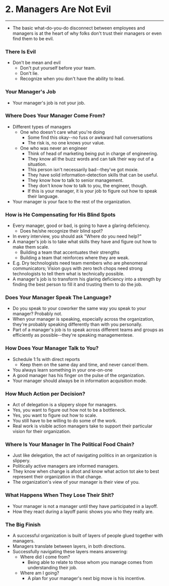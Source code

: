 # 2. Managers Are Not Evil
----
- The basic what-do-you-do disconnect between employees and managers is at the heart of why folks don't trust their managers or even find them to be evil.

### There Is Evil
- Don't be mean and evil
  - Don't put yourself before your team.
  - Don't lie.
  - Recognize when you don't have the ability to lead.

### Your Manager's Job
- Your manager's job is not your job.

### Where Does Your Manager Come From?
- Different types of managers
  - One who doesn't care what you're doing
    - Some find this okay--no fuss or awkward hall conversations
    - The risk is, no one knows your value.
  - One who was never an engineer
    - Think of head of marketing being put in charge of engineering.
    - They know all the buzz words and can talk their way out of a situation.
    - This person isn't necessarily bad--they've got moxie.
    - They have solid information-detection skills that can be useful.
    - They know how to talk to senior management.
    - They don't know how to talk to you, the engineer, though.
    - If this is your manager, it is your job to figure out how to speak their language.
- Your manager is your face to the rest of the organization.

### How is He Compensating for His Blind Spots
- Every manager, good or bad, is going to have a glaring deficiency.
  - Does he/she recognize their blind spot?
- In every interview, you should ask "Where do you need help?"
- A manager's job is to take what skills they have and figure out how to make them scale.
  - Building a team that accentuates their strengths
  - Building a team that reinforces where they are weak.
- E.g. Dry technologists need team members who are phenomenal communicators; Vision guys with zero tech chops need strong technologists to tell them what is technically possible.
- A manager's job is to transform his glaring deficiency into a strength by finding the best person to fill it and trusting them to do the job.

### Does Your Manager Speak The Language?
- Do you speak to your coworker the same way you speak to your manager? Probably not.
- When your manager is speaking, especially across the organization, they're probably speaking differently than with you personally.
- Part of a manager's job is to speak across different teams and groups as efficiently as possible--they're speaking managementese.

### How Does Your Manager Talk to You?
- Schedule 1:1s with direct reports
  - Keep them on the same day and time, and never cancel them.
- You always learn something in your one-on-one
- A good manager has his finger on the pulse of the organization.
- Your manager should always be in information acquisition mode.

### How Much Action per Decision?
- Act of delegation is a slippery slope for managers.
- Yes, you want to figure out how not to be a bottleneck.
- Yes, you want to figure out how to scale.
- You still have to be willing to do some of the work.
- Real work is visible action managers take to support their particular vision for their organization.

### Where Is Your Manager In The Political Food Chain?
- Just like delegation, the act of navigating politics in an organization is slippery.
- Politically active managers are informed managers.
- They know when change is afoot and know what action tot ake to best represent their organization in that change.
- The organization's view of your manager is their view of you.

### What Happens When They Lose Their Shit?
- Your manager is not a manager until they have participated in a layoff.
- How they react during a layoff panic shows you who they really are.

### The Big Finish
- A successful organization is built of layers of people glued together with managers.
- Managers translate between layers, in both directions.
- Successfully navigating these layers means answering:
  - Where did I come from?
    - Being able to relate to those whom you manage comes from understanding their job.
  - Where am I going?
    - A plan for your manager's next big move is his incentive.
